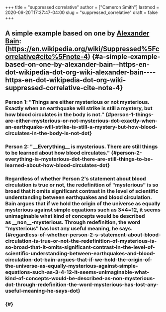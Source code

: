 +++
title = "suppressed correlative"
author = ["Cameron Smith"]
lastmod = 2020-09-20T17:37:47-04:00
slug = "suppressed_correlative"
draft = false
+++

## A simple example based on one by [Alexander Bain](<https://en.wikipedia.org/wiki/Alexander%5FBain>): (<https://en.wikipedia.org/wiki/Suppressed%5Fcorrelative#cite%5Fnote-4>) {#a-simple-example-based-on-one-by-alexander-bain--https-en-dot-wikipedia-dot-org-wiki-alexander-bain----https-en-dot-wikipedia-dot-org-wiki-suppressed-correlative-cite-note-4}


### Person 1: "Things are either mysterious or not mysterious. Exactly when an earthquake will strike is still a mystery, but how blood circulates in the body is not." {#person-1-things-are-either-mysterious-or-not-mysterious-dot-exactly-when-an-earthquake-will-strike-is-still-a-mystery-but-how-blood-circulates-in-the-body-is-not-dot}


### Person 2: "\_\_Everything\_\_ is mysterious. There are still things to be learned about how blood circulates." {#person-2-everything-is-mysterious-dot-there-are-still-things-to-be-learned-about-how-blood-circulates-dot}


### Regardless of whether Person 2's statement about blood circulation is true or not, the redefinition of "mysterious" is so broad that it omits significant contrast in the level of scientific understanding between earthquakes and blood circulation. Bain argues that if we hold the origin of the universe as equally mysterious against simple equations such as 3×4=12, it seems unimaginable what kind of concepts would be described as \_\_non\_\_-mysterious. Through redefinition, the word "mysterious" has lost any useful meaning, he says. {#regardless-of-whether-person-2-s-statement-about-blood-circulation-is-true-or-not-the-redefinition-of-mysterious-is-so-broad-that-it-omits-significant-contrast-in-the-level-of-scientific-understanding-between-earthquakes-and-blood-circulation-dot-bain-argues-that-if-we-hold-the-origin-of-the-universe-as-equally-mysterious-against-simple-equations-such-as-3-4-12-it-seems-unimaginable-what-kind-of-concepts-would-be-described-as-non-mysterious-dot-through-redefinition-the-word-mysterious-has-lost-any-useful-meaning-he-says-dot}


###  {#}
